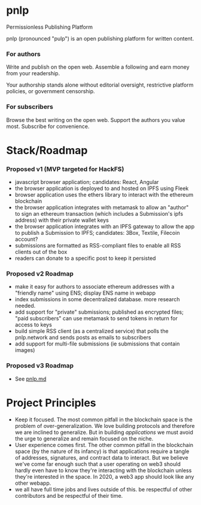 # pnlp

Permissionless Publishing Platform

pnlp (pronounced "pulp") is an open publishing platform for written content.

### For authors

Write and publish on the open web. Assemble a following and earn money from your readership.

Your authorship stands alone without editorial oversight, restrictive platform policies, or government censorship.

### For subscribers

Browse the best writing on the open web. Support the authors you value most. Subscribe for convenience.

# Stack/Roadmap

### Proposed v1 (MVP targeted for HackFS)

- javascript browser application; candidates: React, Angular
- the browser application is deployed to and hosted on IPFS using Fleek
- browser application uses the ethers library to interact with the ethereum blockchain
- the browser application integrates with metamask to allow an "author" to sign an ethereum transaction (which includes a Submission's ipfs address) with their private wallet keys
- the browser application integrates with an IPFS gateway to allow the app to publish a Submission to IPFS; candidates: 3Box, Textile, Filecoin account?
- submissions are formatted as RSS-compliant files to enable all RSS clients out of the box
- readers can donate to a specific post to keep it persisted

### Proposed v2 Roadmap

- make it easy for authors to associate ethereum addresses with a "friendly name" using ENS; display ENS name in webapp
- index submissions in some decentralized database. more research needed.
- add support for "private" submissions; published as encrypted files; "paid subscribers" can use metamask to send tokens in return for access to keys
- build simple RSS client (as a centralized service) that polls the pnlp.network and sends posts as emails to subscribers
- add support for multi-file submissions (ie submissions that contain images)

### Proposed v3 Roadmap

- See [pnlp.md](https://github.com/pnlp-network/pnlp/blob/master/pnlp.md)

# Project Principles

- Keep it focused. The most common pitfall in the blockchain space is the problem of over-generalization. We love building protocols and therefore we are inclined to generalize. But in building _applications_ we must avoid the urge to generalize and remain focused on the niche.
- User experience comes first. The other common pitfall in the blockchain space (by the nature of its infancy) is that applications require a tangle of addresses, signatures, and contract data to interact. But we believe we've come far enough such that a user operating on web3 should hardly even have to know they're interacting with the blockchain unless they're interested in the space. In 2020, a web3 app should look like any other webapp.
- we all have full time jobs and lives outside of this. be respectful of other contributors and be respectful of their time.
